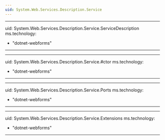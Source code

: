 ```yaml
---
uid: System.Web.Services.Description.Service
---
```


---
uid: System.Web.Services.Description.Service.ServiceDescription
ms.technology: 
  - "dotnet-webforms"
---

---
uid: System.Web.Services.Description.Service.#ctor
ms.technology: 
  - "dotnet-webforms"
---

---
uid: System.Web.Services.Description.Service.Ports
ms.technology: 
  - "dotnet-webforms"
---

---
uid: System.Web.Services.Description.Service.Extensions
ms.technology: 
  - "dotnet-webforms"
---
